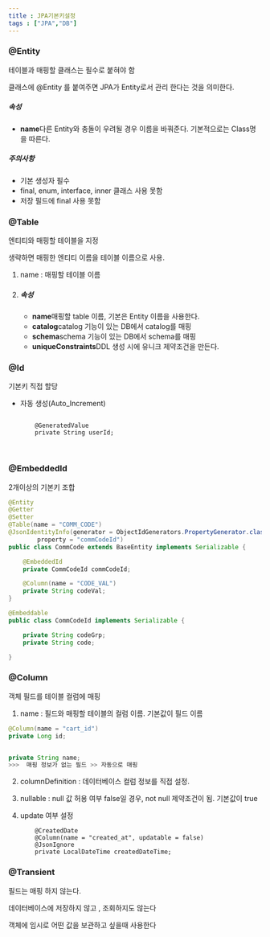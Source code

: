 ```yaml
---
title : JPA기본키설정
tags : ["JPA","DB"]
---
```





### @Entity

테이블과 매핑할 클래스는 필수로 붙혀야 함

클래스에 @Entity 를 붙여주면 JPA가 Entity로서 관리 한다는 것을 의미한다.

##### 속성

- **name**다른 Entity와 충돌이 우려될 경우 이름을 바꿔준다. 기본적으로는 Class명을 따른다.

##### 주의사항

- 기본 생성자 필수
- final, enum, interface, inner 클래스 사용 못함
- 저장 필드에 final 사용 못함

### @Table

엔티티와 매핑할 테이블을 지정

생략하면 매핑한 엔티티 이름을 테이블 이름으로 사용.

1. name : 매핑할 테이블 이름

2. ##### 속성

   - **name**매핑할 table 이름, 기본은 Entity 이름을 사용한다.
   - **catalog**catalog 기능이 있는 DB에서 catalog를 매핑
   - **schema**schema 기능이 있는 DB에서 schema를 매핑
   - **uniqueConstraints**DDL 생성 시에 유니크 제약조건을 만든다.

### @Id

기본키 직접 할당

- 자동 생성(Auto_Increment)

  ```

      @GeneratedValue
      private String userId;
  ```

  ​

### @EmbeddedId

2개이상의 기본키 조합

```java
@Entity
@Getter
@Setter
@Table(name = "COMM_CODE")
@JsonIdentityInfo(generator = ObjectIdGenerators.PropertyGenerator.class,
        property = "commCodeId")
public class CommCode extends BaseEntity implements Serializable {

    @EmbeddedId
    private CommCodeId commCodeId;

    @Column(name = "CODE_VAL")
    private String codeVal;
}
```

```java
@Embeddable
public class CommCodeId implements Serializable {

    private String codeGrp;
    private String code;

}
```



### @Column

객체 필드를 테이블 컬럼에 매핑

1. name : 필드와 매핑할 테이블의 컬럼 이름. 기본값이 필드 이름

```java
@Column(name = "cart_id")
private Long id;


private String name;
>>>  매핑 정보가 없는 필드 >> 자동으로 매핑
```

2. columnDefinition : 데이터베이스 컬럼 정보를 직접 설정.

3. nullable : null 값 허용 여부 false일 경우, not null 제약조건이 됨. 기본값이 true

4. update 여부 설정

   ```
       @CreatedDate
       @Column(name = "created_at", updatable = false)
       @JsonIgnore
       private LocalDateTime createdDateTime;
   ```

### @Transient

필드는 매핑 하지 않는다.

데이터베이스에 저장하지 않고 , 조회하지도 않는다

객체에 임시로 어떤 값을 보관하고 싶을때 사용한다





